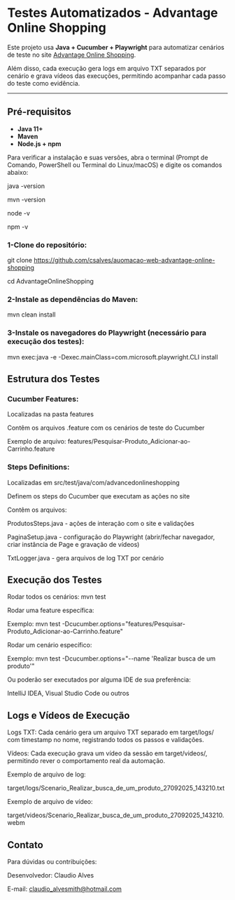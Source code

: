 # Testes Automatizados - Advantage Online Shopping

Este projeto usa **Java + Cucumber + Playwright** para automatizar cenários de teste no site [Advantage Online Shopping](https://www.advantageonlineshopping.com/).

Além disso, cada execução gera logs em arquivo TXT separados por cenário e grava vídeos das execuções, permitindo acompanhar cada passo do teste como evidência.

---

## Pré-requisitos

- **Java 11+**
- **Maven**
- **Node.js + npm**

Para verificar a instalação e suas versões, abra o terminal (Prompt de Comando, PowerShell ou Terminal do Linux/macOS) e digite os comandos abaixo:

java -version

mvn -version

node -v

npm -v

### 1-Clone do repositório:

git clone https://github.com/csalves/auomacao-web-advantage-online-shopping

cd AdvantageOnlineShopping

### 2-Instale as dependências do Maven:

mvn clean install

### 3-Instale os navegadores do Playwright (necessário para execução dos testes):

mvn exec:java -e -Dexec.mainClass=com.microsoft.playwright.CLI install


## Estrutura dos Testes

### Cucumber Features:

Localizadas na pasta features

Contêm os arquivos .feature com os cenários de teste do Cucumber

Exemplo de arquivo: features/Pesquisar-Produto_Adicionar-ao-Carrinho.feature

### Steps Definitions:

Localizadas em src/test/java/com/advancedonlineshopping

Definem os steps do Cucumber que executam as ações no site

Contêm os arquivos:

ProdutosSteps.java - ações de interação com o site e validações

PaginaSetup.java - configuração do Playwright (abrir/fechar navegador, criar instância de Page e gravação de vídeos)

TxtLogger.java - gera arquivos de log TXT por cenário

## Execução dos Testes

Rodar todos os cenários: mvn test

Rodar uma feature específica:

Exemplo: mvn test -Dcucumber.options="features/Pesquisar-Produto_Adicionar-ao-Carrinho.feature"

Rodar um cenário específico:

Exemplo: mvn test -Dcucumber.options="--name 'Realizar busca de um produto'"

Ou poderão ser executados por alguma IDE de sua preferência:

IntelliJ IDEA, Visual Studio Code ou outros

## Logs e Vídeos de Execução

Logs TXT: Cada cenário gera um arquivo TXT separado em target/logs/ com timestamp no nome, registrando todos os passos e validações.

Vídeos: Cada execução grava um vídeo da sessão em target/videos/, permitindo rever o comportamento real da automação.

Exemplo de arquivo de log:

target/logs/Scenario_Realizar_busca_de_um_produto_27092025_143210.txt

Exemplo de arquivo de vídeo:

target/videos/Scenario_Realizar_busca_de_um_produto_27092025_143210.webm

## Contato

Para dúvidas ou contribuições:

Desenvolvedor: Claudio Alves

E-mail: claudio_alvesmith@hotmail.com